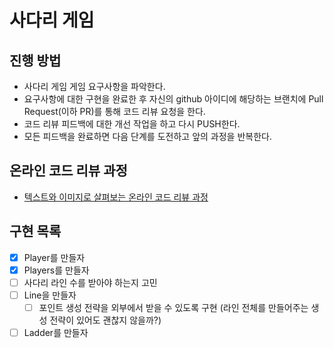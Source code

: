 # 사다리 게임
## 진행 방법
* 사다리 게임 게임 요구사항을 파악한다.
* 요구사항에 대한 구현을 완료한 후 자신의 github 아이디에 해당하는 브랜치에 Pull Request(이하 PR)를 통해 코드 리뷰 요청을 한다.
* 코드 리뷰 피드백에 대한 개선 작업을 하고 다시 PUSH한다.
* 모든 피드백을 완료하면 다음 단계를 도전하고 앞의 과정을 반복한다.

## 온라인 코드 리뷰 과정
* [텍스트와 이미지로 살펴보는 온라인 코드 리뷰 과정](https://github.com/nextstep-step/nextstep-docs/tree/master/codereview)

## 구현 목록
- [x] Player를 만들자
- [x] Players를 만들자
- [ ] 사다리 라인 수를 받아야 하는지 고민
- [ ] Line을 만들자
  - [ ] 포인트 생성 전략을 외부에서 받을 수 있도록 구현 (라인 전체를 만들어주는 생성 전략이 있어도 괜찮지 않을까?)
- [ ] Ladder를 만들자